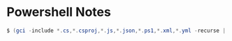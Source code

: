 # Powershell Notes

```powershell
$ (gci -include *.cs,*.csproj,*.js,*.json,*.ps1,*.xml,*.yml -recurse | select-string .).Count
```